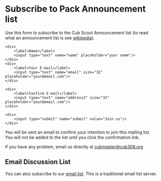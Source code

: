 # Subscribe to Pack Announcement list #

Use this form to subscribe to the Cub Scout Announcement list
(to read what an announcement list is see [wikipedia](https://en.wikipedia.org/wiki/Electronic_mailing_list)).

<form method="post" action="http://scripts.dreamhost.com/add_list.cgi">
    <input type="hidden" name="list" value="news" />
    <input type="hidden" name="domain" value="cub306.org" />

    <div>
        <label>Name</label>
        <input type="text" name="name" placeholder="your name"/>
    </div>
    <div>
        <label>Your E-mail</label>
        <input type="text" name="email" size="32" placeholder="your@email.com"/>
    </div>
    
    <div>
        <label>Confirm E-mail</label>
        <input type="text" name="address2" size="32" placeholder="your@email.com"/>
    </div>
    
    <div>
        <input type="submit" name="submit" value="Join us"/>
    </div>
</form>

You will be sent an email to confirm your intention to join this mailing list.
You will not be added to the list until you click the confirmation link.

If you have any problem, email us directly at [cubmaster@cub306.org](mailto:cubmaster@cub306.org)

## Email Discussion List ##

You can also subscribe to our [email list](http://lists.cub306.org/listinfo.cgi/talk-cub306.org).
This is a traditional email list server.

<script>
    let searchParams = new URLSearchParams(window.location.search);
    let raw_code = searchParams.get("code");
    let code = Number(raw_code.trim().replace(/[^0-9-]/g, ""));
    if (!isNaN(code) && -5<=code && code <=3)
    {
        switch (code)
        {
            case 1: alert("Subscribed") ; break;
            case 2: alert("Unsubscribed") ; break;
            case 3: alert("Mailed Confirmation Link"); break;
        }
    }
</script>
